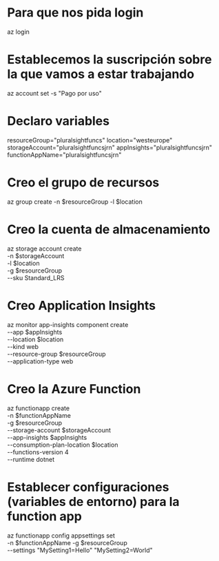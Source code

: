 # Para que nos pida login

az login

# Establecemos la suscripción sobre la que vamos a estar trabajando

az account set -s "Pago por uso"

# Declaro variables

resourceGroup="pluralsightfuncs"
location="westeurope"
storageAccount="pluralsightfuncsjrn"
appInsights="pluralsightfuncsjrn"
functionAppName="pluralsightfuncsjrn"

# Creo el grupo de recursos

az group create -n $resourceGroup -l $location

# Creo la cuenta de almacenamiento
az storage account create \
    -n $storageAccount \
    -l $location \
    -g $resourceGroup \
    --sku Standard_LRS

# Creo Application Insights
az monitor app-insights component create \
    --app $appInsights \
    --location $location \
    --kind web \
    --resource-group $resourceGroup \
    --application-type web

# Creo la Azure Function
az functionapp create \
    -n $functionAppName \
    -g $resourceGroup \
    --storage-account $storageAccount \
    --app-insights $appInsights \
    --consumption-plan-location $location \
    --functions-version 4 \
    --runtime dotnet

# Establecer configuraciones (variables de entorno) para la function app
az functionapp config appsettings set \
    -n $functionAppName -g $resourceGroup \
    --settings "MySetting1=Hello" "MySetting2=World"